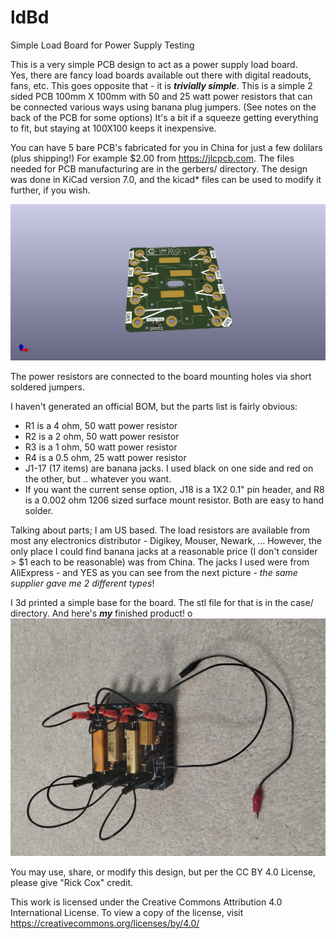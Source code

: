 # ldBd
Simple Load Board for Power Supply Testing

This is a very simple PCB design to act as a power supply load board.  
Yes, there are fancy load boards available out there with digital readouts, fans, etc.
This goes opposite that - it is ***trivially simple***.
This is a simple 2 sided PCB 100mm X 100mm with 50 and 25 watt power resistors that can
be connected various ways using banana plug jumpers.
(See notes on the back of the PCB for some options)
It's a bit if a squeeze getting everything to fit, but staying at 100X100 keeps it inexpensive.

You can have 5 bare PCB's fabricated for you in China for just a few dolilars (plus shipping!)
For example $2.00 from https://jlcpcb.com. The files needed for PCB manufacturing are in the gerbers/ 
directory.  The design was done in KiCad version 7.0, and the kicad* files can be used to
modify it further, if you wish.

![A View of the Raw Board](doc/ldBd.jpg)

The power resistors are connected to the board mounting holes via short soldered jumpers.

I haven't generated an official BOM, but the parts list is fairly obvious:
- R1 is a 4 ohm, 50 watt power resistor
- R2 is a 2 ohm, 50 watt power resistor
- R3 is a 1 ohm, 50 watt power resistor
- R4 is a 0.5 ohm, 25 watt power resistor
- J1-17 (17 items) are banana jacks. I used black on one side and red on the other, but .. whatever you want.
- If you want the current sense option, J18 is a 1X2 0.1" pin header, and R8 is a 0.002 ohm 1206 sized surface mount resistor. Both are easy to hand solder.

Talking about parts; I am US based. The load resistors are available from most any electronics
distributor - Digikey, Mouser, Newark, ...  However, the only place I could find banana jacks
at a reasonable price (I don't consider > $1 each to be reasonable) was from China.  The jacks I 
used were from AliExpress - and YES as you can see from the next picture - *the same supplier gave me 2 different types*!

I 3d printed a simple base for the board.  The stl file for that is in the case/ directory.
And here's ***my*** finished product!
o![Finished ldBd](/doc/ldBd-all.jpg)

You may use, share, or modify this design, but per the CC BY 4.0 License, please give "Rick Cox" credit.


This work is licensed under the Creative Commons Attribution 4.0 International License. To view a copy of the license, visit https://creativecommons.org/licenses/by/4.0/
